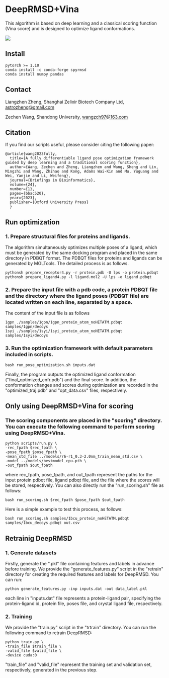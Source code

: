 # DeepRMSD+Vina
This algorithm is based on deep learning and a classical scoring function (Vina score) and is designed to optimize ligand conformations. 

<img src="models/figure1.png">

## Install 

    pytorch >= 1.10
    conda install -c conda-forge spyrmsd
    conda install numpy pandas

## Contact
Liangzhen Zheng, Shanghai Zelixir Biotech Company Ltd, astrozheng@gmail.com</p>
Zechen Wang, Shandong University, wangzch97@163.com</p>

## Citation
If you find our scripts useful, please consider citing the following paper:

    @article{wang2023fully,
      title={A fully differentiable ligand pose optimization framework guided by deep learning and a traditional scoring function},
      author={Wang, Zechen and Zheng, Liangzhen and Wang, Sheng and Lin, Mingzhi and Wang, Zhihao and Kong, Adams Wai-Kin and Mu, Yuguang and Wei, Yanjie and Li, Weifeng},
      journal={Briefings in Bioinformatics},
      volume={24},
      number={1},
      pages={bbac520},
      year={2023},
      publisher={Oxford University Press}
      }

## Run optimization 
### 1. Prepare structural files for proteins and ligands.
The algorithm simultaneously optimizes multiple poses of a ligand, which must be generated by the same docking program and placed in the same directory in PDBQT format. The PDBQT files for proteins and ligands can be generated by MGLTools. The detailed process is as follows.

    pythonsh prepare_receptor4.py -r protein.pdb -U lps -o protein.pdbqt
    pythonsh prepare_ligand4.py -l ligand.mol2 -U lps -o ligand.pdbqt 

### 2. Prepare the input file with a pdb code, a protein PDBQT file and the directory where the ligand poses (PDBQT file) are located written on each line, separated by a space.
The content of the input file is as follows
    
    1gpn ./samples/1gpn/1gpn_protein_atom_noHETATM.pdbqt samples/1gpn/decoys
    1syi ./samples/1syi/1syi_protein_atom_noHETATM.pdbqt samples/1syi/decoys
    
### 3. Run the optimization framework with default parameters included in scripts.

    bash run_pose_optimization.sh inputs.dat

Finally, the program outputs the optimized ligand conformation ("final_optimized_cnfr.pdb") and the final score. In addition, the conformation changes and scores during optimization are recorded in the "optimized_traj.pdb" and "opt_data.csv" files, respectively.

## Only using DeepRMSD+Vina for scoring
### The scoring components are placed in the "scoring" directory. You can execute the following command to perform scoring using DeepRMSD+Vina.

    python scripts/run.py \
	-rec_fpath $rec_fpath \   
	-pose_fpath $pose_fpath \ 
	-mean_std_file ../models/r6-r1_0.3-2.0nm_train_mean_std.csv \
	-model ../models/bestmodel_cpu.pth \
	-out_fpath $out_fpath

where rec_fpath, pose_fpath, and out_fpath represent the paths for the input protein pdbqt file, ligand pdbqt file, and the file where the scores will be stored, respectively. You can also directly run the "run_scoring.sh" file as follows:
    
    bash run_scoring.sh $rec_fpath $pose_fpath $out_fpath

Here is a simple example to test this process, as follows:

    bash run_scoring.sh samples/1bcu_protein_noHETATM.pdbqt samples/1bcu_decoys.pdbqt out.csv

## Retrainig DeepRMSD
### 1. Generate datasets

Firstly, generate the ".pkl" file containing features and labels in advance before training. We provide the "generate_features.py" script in the "retrain" directory for creating the required features and labels for DeepRMSD. You can run:

    python generate_features.py -inp inputs.dat -out data_label.pkl 

each line in "inputs.dat" file represents a protein-ligand pair, specifying the protein-ligand id, protein file, poses file, and crystal ligand file, respectively. 

### 2. Training

We provide the "train.py" script in the "trtrain" directory. You can run the following command to retrain DeepRMSD:

    python train.py \
	-train_file $train_file \
	-valid_file $valid_file \
	-device cuda:0

"train_file" and "valid_file" represent the training set and validation set, respectively, generated in the previous step.